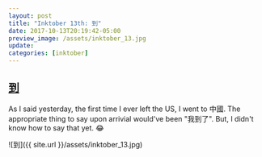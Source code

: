 ```yaml
---
layout: post
title: "Inktober 13th: 到"
date: 2017-10-13T20:19:42-05:00
preview_image: /assets/inktober_13.jpg
update: 
categories: [inktober]
---
```


## [到](http://www.learnchineseez.com/read-write/traditional/view.php?code=5230&last=1)

As I said yesterday, the first time I ever left the US, I went to 中國. The appropriate thing to say upon arrivial would've been "我到了". But, I didn't know how to say that yet. 😂

![到]({{ site.url }}/assets/inktober_13.jpg)
